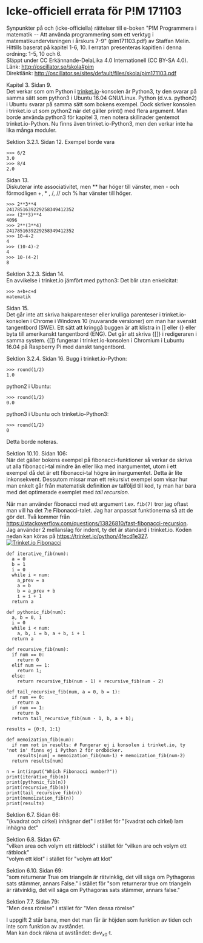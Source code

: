 # Icke-officiell errata för P!M 171103
Synpunkter på och (icke-officiella) rättelser till e-boken "P!M Programmera i matematik -- 
Att använda programmering som ett verktyg i matematikundervisningen i årskurs 7-9" (pim171103.pdf) av Staffan Melin.  
Hittills baserat på kapitel 1-6, 10. I erratan presenteras kapitlen i denna ordning: 1-5, 10 och 6.  
Släppt under CC Erkännande-DelaLika 4.0 Internationell (CC BY-SA 4.0).  
Länk: http://oscillator.se/skola#pim  
Direktlänk: http://oscillator.se/sites/default/files/skola/pim171103.pdf

Kapitel 3. Sidan 9.  
Det verkar som om Python i [trinket.io](https://trinket.io/)-konsolen är Python3, ty den svarar på samma sätt som
python3 i Ubuntu 16.04 GNU/Linux.
Python (d.v.s. python2) i Ubuntu svarar på samma sätt som bokens exempel. Dock skriver konsolen i trinket.io ut som python2 när
det gäller print() med flera argument. Man borde använda python3 för kapitel 3, men notera skillnader gentemot trinket.io-Python.
Nu finns även trinket.io-Python3, men den verkar inte ha lika många moduler.

Sektion 3.2.1. Sidan 12.
Exempel borde vara
```
>>> 6/2  
3.0  
>>> 8/4  
2.0
```

Sidan 13.  
Diskuterar inte associativitet, men ** har höger till vänster, men - och förmodligen +, * , /, // och % har
vänster till höger.  
```
>>> 2**3**4
2417851639229258349412352
>>> (2**3)**4
4096
>>> 2**(3**4)
2417851639229258349412352
>>> 10-4-2
4
>>> (10-4)-2
4
>>> 10-(4-2)
8
```

Sektion 3.2.3. Sidan 14.  
En avvikelse i trinket.io jämfört med python3: Det blir utan enkelcitat:
```
>>> a+b+c+d
matematik
```

Sidan 15.  
Det går inte att skriva hakparenteser eller krulliga parenteser i trinket.io-konsolen i Chrome i Windows 10
(nuvarande versioner) om man har svenskt tangentbord (SWE). Ett sätt att kringgå buggen är att klistra in [] 
eller {} eller byta till amerikanskt tangentbord (ENG). Det går att skriva {[]} i redigeraren i samma system.
{[]} fungerar i trinket.io-konsolen i Chromium i Lubuntu 16.04 på Raspberry Pi med danskt tangentbord.

Sektion 3.2.4. Sidan 16.
Bugg i trinket.io-Python:
```
>>> round(1/2)
1.0
```
python2 i Ubuntu:
```
>>> round(1/2)
0.0
```
python3 i Ubuntu och trinket.io-Python3:
```
>>> round(1/2)
0
```
Detta borde noteras.

Sektion 10.10. Sidan 106:  
När det gäller bokens exempel på fibonacci-funktioner så verkar de skriva ut alla fibonacci-tal mindre än eller lika med
inargumentet, utom i ett exempel då det är ett fibonacci-tal högre än inargumentet. Detta är lite inkonsekvent. Dessutom
missar man ett rekursivt exempel som visar hur man enkelt går från matematisk definition av talföljd till kod, ty man har
bara med det optimerade exemplet med *tail recursion*.

När man använder fibonacci med ett argument t.ex. `fib(7)` tror jag oftast man vill ha det 7:e Fibonacci-talet.
Jag har anpassat funktionerna så att de gör det. Två kommer från https://stackoverflow.com/questions/13826810/fast-fibonacci-recursion.
Jag använder 2 mellanslag för indent, ty det är standard i trinket.io. Koden nedan kan köras på https://trinket.io/python/4fecd1e327.  
<a rel='nofollow' href='https://trinket.io/python/4fecd1e327' border='0' style='cursor:default'><img src='https://chart.googleapis.com/chart?cht=qr&chl=https%3A%2F%2Ftrinket.io%2Fpython%2F4fecd1e327&chs=180x180&choe=UTF-8&chld=L|2' alt='Trinket.io Fibonacci'></a>
```
def iterative_fib(num):
  a = 0
  b = 1
  i = 0
  while i < num:
    a_prev = a
    a = b
    b = a_prev + b
    i = i + 1
  return a
  
def pythonic_fib(num):
  a, b = 0, 1
  i = 0
  while i < num:
    a, b, i = b, a + b, i + 1
  return a

def recursive_fib(num):
  if num == 0:
    return 0
  elif num == 1:
    return 1;
  else:
    return recursive_fib(num - 1) + recursive_fib(num - 2)
    
def tail_recursive_fib(num, a = 0, b = 1):
  if num == 0:
    return a
  if num == 1:
    return b
  return tail_recursive_fib(num - 1, b, a + b);
  
results = {0:0, 1:1}

def memoization_fib(num):
  if num not in results: # Fungerar ej i konsolen i trinket.io, ty 'not in' finns ej i Python 2 för ordböcker.
    results[num] = memoization_fib(num-1) + memoization_fib(num-2)
  return results[num]

n = int(input("Which Fibonacci number?"))
print(iterative_fib(n))
print(pythonic_fib(n))
print(recursive_fib(n))
print(tail_recursive_fib(n))
print(memoization_fib(n))
print(results)
```

Sektion 6.7. Sidan 66:  
"(kvadrat och cirkel) inhägnar det" i stället för "(kvadrat och cirkel) lam inhägna det"

Sektion 6.8. Sidan 67:  
"vilken area och volym ett rätblock" i stället för "vilken are och volym ett rätblock"  
"volym ett klot" i stället för "volym att klot"

Sektion 6.10. Sidan 69:  
"som returnerar True om triangeln är rätvinklig, det vill säga om Pythagoras sats stämmer, annars False." i stället för
"som returnerar true om triangeln är rätvinklig, det vill säga om Pythagoras sats stämmer, annars false."

Sektion 7.7. Sidan 79:  
"Men dess rörelse" i stället för "Men dessa rörelse"

I uppgift 2 står bana, men det man får är höjden som funktion av tiden och inte som funktion av avståndet.  
Man kan dock räkna ut avståndet: d=v<sub>x0</sub>⋅t.

